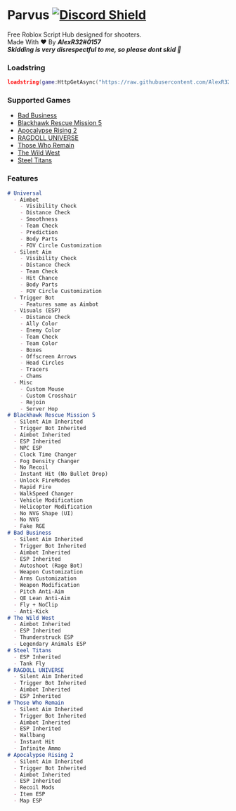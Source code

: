 # Parvus  [![Discord Shield](https://discordapp.com/api/guilds/958056630321303602/widget.png)](https://discord.gg/sYqDpbPYb7)
Free Roblox Script Hub designed for shooters.   
Made With :heart: By ***AlexR32#0157***  
***Skidding is very disrespectful to me, so please dont skid :slightly_smiling_face:***  
### Loadstring
```lua
loadstring(game:HttpGetAsync("https://raw.githubusercontent.com/AlexR32/Parvus/main/Loader.lua"))()
```
### Supported Games
- [Bad Business](https://www.roblox.com/games/3233893879/)
- [Blackhawk Rescue Mission 5](https://www.roblox.com/games/2916899287/)
- [Apocalypse Rising 2](https://www.roblox.com/games/863266079/)
- [RAGDOLL UNIVERSE](https://www.roblox.com/games/1466995005/)
- [Those Who Remain](https://www.roblox.com/games/488667523/)
- [The Wild West](https://www.roblox.com/games/2317712696/)
- [Steel Titans](https://www.roblox.com/games/4746041618/)
### Features
```markdown
# Universal
  - Aimbot
    - Visibility Check
    - Distance Check
    - Smoothness
    - Team Check
    - Prediction
    - Body Parts
    - FOV Circle Customization
  - Silent Aim
    - Visibility Check
    - Distance Check
    - Team Check
    - Hit Chance
    - Body Parts
    - FOV Circle Customization
  - Trigger Bot
    - Features same as Aimbot
  - Visuals (ESP)
    - Distance Check
    - Ally Color
    - Enemy Color
    - Team Check
    - Team Color
    - Boxes
    - Offscreen Arrows
    - Head Circles
    - Tracers
    - Chams
  - Misc
    - Custom Mouse
    - Custom Crosshair
    - Rejoin
    - Server Hop
# Blackhawk Rescue Mission 5
  - Silent Aim Inherited
  - Trigger Bot Inherited
  - Aimbot Inherited
  - ESP Inherited
  - NPC ESP
  - Clock Time Changer
  - Fog Density Changer
  - No Recoil
  - Instant Hit (No Bullet Drop)
  - Unlock FireModes
  - Rapid Fire
  - WalkSpeed Changer
  - Vehicle Modification
  - Helicopter Modification
  - No NVG Shape (UI)
  - No NVG
  - Fake RGE
# Bad Business
  - Silent Aim Inherited
  - Trigger Bot Inherited
  - Aimbot Inherited
  - ESP Inherited
  - Autoshoot (Rage Bot)
  - Weapon Customization
  - Arms Customization
  - Weapon Modification
  - Pitch Anti-Aim
  - QE Lean Anti-Aim
  - Fly + NoClip
  - Anti-Kick
# The Wild West
  - Aimbot Inherited
  - ESP Inherited
  - Thunderstruck ESP
  - Legendary Animals ESP
# Steel Titans
  - ESP Inherited
  - Tank Fly
# RAGDOLL UNIVERSE
  - Silent Aim Inherited
  - Trigger Bot Inherited
  - Aimbot Inherited
  - ESP Inherited
# Those Who Remain
  - Silent Aim Inherited
  - Trigger Bot Inherited
  - Aimbot Inherited
  - ESP Inherited
  - Wallbang
  - Instant Hit
  - Infinite Ammo
# Apocalypse Rising 2
  - Silent Aim Inherited
  - Trigger Bot Inherited
  - Aimbot Inherited
  - ESP Inherited
  - Recoil Mods
  - Item ESP
  - Map ESP
```
